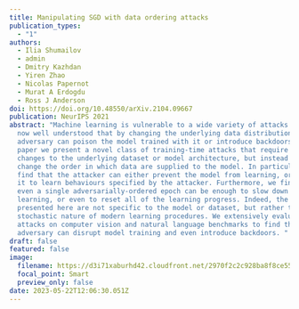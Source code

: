 ```yaml
---
title: Manipulating SGD with data ordering attacks
publication_types:
  - "1"
authors:
  - Ilia Shumailov
  - admin
  - Dmitry Kazhdan
  - Yiren Zhao
  - Nicolas Papernot
  - Murat A Erdogdu
  - Ross J Anderson
doi: https://doi.org/10.48550/arXiv.2104.09667
publication: NeurIPS 2021
abstract: "Machine learning is vulnerable to a wide variety of attacks. It is
  now well understood that by changing the underlying data distribution, an
  adversary can poison the model trained with it or introduce backdoors. In this
  paper we present a novel class of training-time attacks that require no
  changes to the underlying dataset or model architecture, but instead only
  change the order in which data are supplied to the model. In particular, we
  find that the attacker can either prevent the model from learning, or poison
  it to learn behaviours specified by the attacker. Furthermore, we find that
  even a single adversarially-ordered epoch can be enough to slow down model
  learning, or even to reset all of the learning progress. Indeed, the attacks
  presented here are not specific to the model or dataset, but rather target the
  stochastic nature of modern learning procedures. We extensively evaluate our
  attacks on computer vision and natural language benchmarks to find that the
  adversary can disrupt model training and even introduce backdoors. "
draft: false
featured: false
image:
  filename: https://d3i71xaburhd42.cloudfront.net/2970f2c2c928ba8f8ce55ddd312b463869e75c84/3-Figure1-1.png
  focal_point: Smart
  preview_only: false
date: 2023-05-22T12:06:30.051Z
---
```

